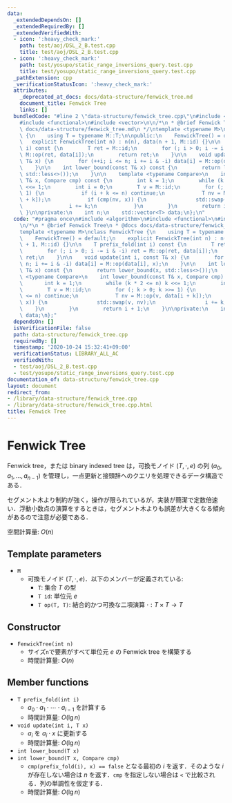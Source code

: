 ```yaml
---
data:
  _extendedDependsOn: []
  _extendedRequiredBy: []
  _extendedVerifiedWith:
  - icon: ':heavy_check_mark:'
    path: test/aoj/DSL_2_B.test.cpp
    title: test/aoj/DSL_2_B.test.cpp
  - icon: ':heavy_check_mark:'
    path: test/yosupo/static_range_inversions_query.test.cpp
    title: test/yosupo/static_range_inversions_query.test.cpp
  _pathExtension: cpp
  _verificationStatusIcon: ':heavy_check_mark:'
  attributes:
    _deprecated_at_docs: docs/data-structure/fenwick_tree.md
    document_title: Fenwick Tree
    links: []
  bundledCode: "#line 2 \"data-structure/fenwick_tree.cpp\"\n#include <algorithm>\n\
    #include <functional>\n#include <vector>\n\n/*\n * @brief Fenwick Tree\n * @docs\
    \ docs/data-structure/fenwick_tree.md\n */\ntemplate <typename M>\nclass FenwickTree\
    \ {\n    using T = typename M::T;\n\npublic:\n    FenwickTree() = default;\n \
    \   explicit FenwickTree(int n) : n(n), data(n + 1, M::id) {}\n\n    T prefix_fold(int\
    \ i) const {\n        T ret = M::id;\n        for (; i > 0; i -= i & -i) ret =\
    \ M::op(ret, data[i]);\n        return ret;\n    }\n\n    void update(int i, const\
    \ T& x) {\n        for (++i; i <= n; i += i & -i) data[i] = M::op(data[i], x);\n\
    \    }\n\n    int lower_bound(const T& x) const {\n        return lower_bound(x,\
    \ std::less<>());\n    }\n\n    template <typename Compare>\n    int lower_bound(const\
    \ T& x, Compare cmp) const {\n        int k = 1;\n        while (k * 2 <= n) k\
    \ <<= 1;\n        int i = 0;\n        T v = M::id;\n        for (; k > 0; k >>=\
    \ 1) {\n            if (i + k <= n) continue;\n            T nv = M::op(v, data[i\
    \ + k]);\n            if (cmp(nv, x)) {\n                std::swap(v, nv);\n \
    \               i += k;\n            }\n        }\n        return i + 1;\n   \
    \ }\n\nprivate:\n    int n;\n    std::vector<T> data;\n};\n"
  code: "#pragma once\n#include <algorithm>\n#include <functional>\n#include <vector>\n\
    \n/*\n * @brief Fenwick Tree\n * @docs docs/data-structure/fenwick_tree.md\n */\n\
    template <typename M>\nclass FenwickTree {\n    using T = typename M::T;\n\npublic:\n\
    \    FenwickTree() = default;\n    explicit FenwickTree(int n) : n(n), data(n\
    \ + 1, M::id) {}\n\n    T prefix_fold(int i) const {\n        T ret = M::id;\n\
    \        for (; i > 0; i -= i & -i) ret = M::op(ret, data[i]);\n        return\
    \ ret;\n    }\n\n    void update(int i, const T& x) {\n        for (++i; i <=\
    \ n; i += i & -i) data[i] = M::op(data[i], x);\n    }\n\n    int lower_bound(const\
    \ T& x) const {\n        return lower_bound(x, std::less<>());\n    }\n\n    template\
    \ <typename Compare>\n    int lower_bound(const T& x, Compare cmp) const {\n \
    \       int k = 1;\n        while (k * 2 <= n) k <<= 1;\n        int i = 0;\n\
    \        T v = M::id;\n        for (; k > 0; k >>= 1) {\n            if (i + k\
    \ <= n) continue;\n            T nv = M::op(v, data[i + k]);\n            if (cmp(nv,\
    \ x)) {\n                std::swap(v, nv);\n                i += k;\n        \
    \    }\n        }\n        return i + 1;\n    }\n\nprivate:\n    int n;\n    std::vector<T>\
    \ data;\n};"
  dependsOn: []
  isVerificationFile: false
  path: data-structure/fenwick_tree.cpp
  requiredBy: []
  timestamp: '2020-10-24 15:32:41+09:00'
  verificationStatus: LIBRARY_ALL_AC
  verifiedWith:
  - test/aoj/DSL_2_B.test.cpp
  - test/yosupo/static_range_inversions_query.test.cpp
documentation_of: data-structure/fenwick_tree.cpp
layout: document
redirect_from:
- /library/data-structure/fenwick_tree.cpp
- /library/data-structure/fenwick_tree.cpp.html
title: Fenwick Tree
---
```

# Fenwick Tree

Fenwick tree，または binary indexed tree は，可換モノイド $(T, \cdot, e)$ の列 $(a_0, a_1, \dots, a_{n-1})$ を管理し，一点更新と接頭辞へのクエリを処理できるデータ構造である．

セグメント木より制約が強く，操作が限られているが，実装が簡潔で定数倍速い．浮動小数点の演算をするときは，セグメント木よりも誤差が大きくなる傾向があるので注意が必要である．

空間計算量: $O(n)$

## Template parameters

- `M`
    - 可換モノイド $(T, \cdot, e)$．以下のメンバーが定義されている:
        - `T`: 集合 $T$ の型
        - `T id`: 単位元 $e$
        - `T op(T, T)`: 結合的かつ可換な二項演算 $\cdot: T \times T \rightarrow T$

## Constructor

- `FenwickTree(int n)`
    - サイズ`n`で要素がすべて単位元 $e$ の Fenwick tree を構築する
    - 時間計算量: $O(n)$

## Member functions

- `T prefix_fold(int i)`
    - $a_0 \cdot a_1 \cdot \cdots \cdot a_{i-1}$ を計算する
    - 時間計算量: $O(\lg n)$
- `void update(int i, T x)`
    - $a_i$ を $a_i \cdot x$ に更新する
    - 時間計算量: $O(\lg n)$
- `int lower_bound(T x)`
- `int lower_bound(T x, Compare cmp)`
    - `cmp(prefix_fold(i), x) == false` となる最初の $i$ を返す．そのような $i$ が存在しない場合は $n$ を返す．`cmp` を指定しない場合は `<` で比較される．列の単調性を仮定する．
    - 時間計算量: $O(\lg n)$